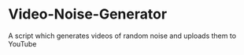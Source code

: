 # Video-Noise-Generator
A script which generates videos of random noise and uploads them to YouTube
